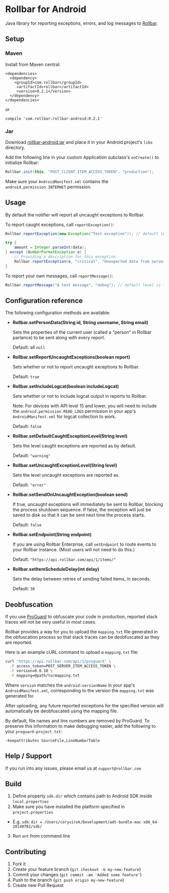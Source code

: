 # Rollbar for Android

<!-- RemoveNext -->
Java library for reporting exceptions, errors, and log messages to [Rollbar](https://rollbar.com).

## Setup ##

### Maven

Install from Maven central:

```
<dependencies>
  <dependency>
    <groupId>com.rollbar</groupId>
     <artifactId>rollbar</artifactId>
     <version>0.2.1</version>
  </dependency>
</dependencies>
```

or

```
compile 'com.rollbar:rollbar-android:0.2.1'
```

### Jar

Download [rollbar-android.jar](https://github.com/rollbar/rollbar-android/releases/latest) and place it in your Android project's `libs` directory.

Add the following line in your custom Application subclass's `onCreate()` to initialize Rollbar:

```java
Rollbar.init(this, "POST_CLIENT_ITEM_ACCESS_TOKEN", "production");
```


Make sure your `AndroidManifest.xml` contains the `android.permission.INTERNET` permission.

## Usage ##

By default the notifier will report all uncaught exceptions to Rollbar.

To report caught exceptions, call `reportException()`:

```java
Rollbar.reportException(new Exception("Test exception")); // default level is "warning"

try {
    amount = Integer.parseInt(data);
} except (NumberFormatException e) {
    // Providing a description for this exception
    Rollbar.reportException(e, "critical", "Unexpected data from server");
}
```

To report your own messages, call `reportMessage()`:

```java
Rollbar.reportMessage("A test message", "debug"); // default level is "info"
```

## Configuration reference ##

The following configuration methods are available:

 * **Rollbar.setPersonData(String id, String username, String email)**

    Sets the properties of the current user (called a "person" in Rollbar parlance) to be sent along with every report.

    Default: all `null`


 * **Rollbar.setReportUncaughtExceptions(boolean report)**

    Sets whether or not to report uncaught exceptions to Rollbar.

    Default: `true`


 * **Rollbar.setIncludeLogcat(boolean includeLogcat)**

    Sets whether or not to include logcat output in reports to Rollbar.

    Note: For devices with API level 15 and lower, you will need to include the `android.permission.READ_LOGS` permission in your app's `AndroidManifest.xml` for logcat collection to work.

    Default: `false`


 * **Rollbar.setDefaultCaughtExceptionLevel(String level)**

    Sets the level caught exceptions are reported as by default.

    Default: `"warning"`


 * **Rollbar.setUncaughtExceptionLevel(String level)**

    Sets the level uncaught exceptions are reported as.

    Default: `"error"`


 * **Rollbar.setSendOnUncaughtException(boolean send)**

    If true, uncaught exceptions will immediately be sent to Rollbar, blocking the process shutdown sequence. If false, the exception will just be saved to disk so that it can be sent next time the process starts.

    Default: `false`


 * **Rollbar.setEndpoint(String endpoint)**

    If you are using Rollbar Enterprise, call `setEndpoint` to route events to your Rollbar instance. (Most users will not need to do this.)

    Default: `"https://api.rollbar.com/api/1/items/"`

* **Rollbar.setItemScheduleDelay(int delay)**

    Sets the delay between retries of sending failed items, in seconds.

    Default: `30`



## Deobfuscation ##

If you use [ProGuard](http://developer.android.com/tools/help/proguard.html) to obfuscate your code in production, reported stack traces will not be very useful in most cases.

Rollbar provides a way for you to upload the `mapping.txt` file generated in the obfuscation process so that stack traces can be deobfuscated as they are reported.

Here is an example cURL command to upload a `mapping.txt` file:

```bash
curl 'https://api.rollbar.com/api/1/proguard' \
  -F access_token=POST_SERVER_ITEM_ACCESS_TOKEN \
  -F version=0.0.10 \
  -F mapping=@path/to/mapping.txt
```

Where `version` matches the `android:versionName` in your app's `AndroidManifest.xml`, corresponding to the version the `mapping.txt` was generated for.

After uploading, any future reported exceptions for the specified version will automatically be deobfuscated using the mapping file.

By default, file names and line numbers are removed by ProGuard. To preserve this information to make debugging easier, add the following to your `proguard-project.txt`:

```
-keepattributes SourceFile,LineNumberTable
```

## Help / Support

If you run into any issues, please email us at `support@rollbar.com`

## Build

1. Define property `sdk.dir` which contains path to Android SDK inside `local.properties`
2. Make sure you have installed the platform specified in `project.properties`
  - E.g. `sdk.dir = /Users/coryvirok/Development/adt-bundle-mac-x86_64-20140702/sdk/`
3. Run `ant` from command line

## Contributing

1. Fork it
2. Create your feature branch (`git checkout -b my-new-feature`)
3. Commit your changes (`git commit -am 'Added some feature'`)
4. Push to the branch (`git push origin my-new-feature`)
5. Create new Pull Request
